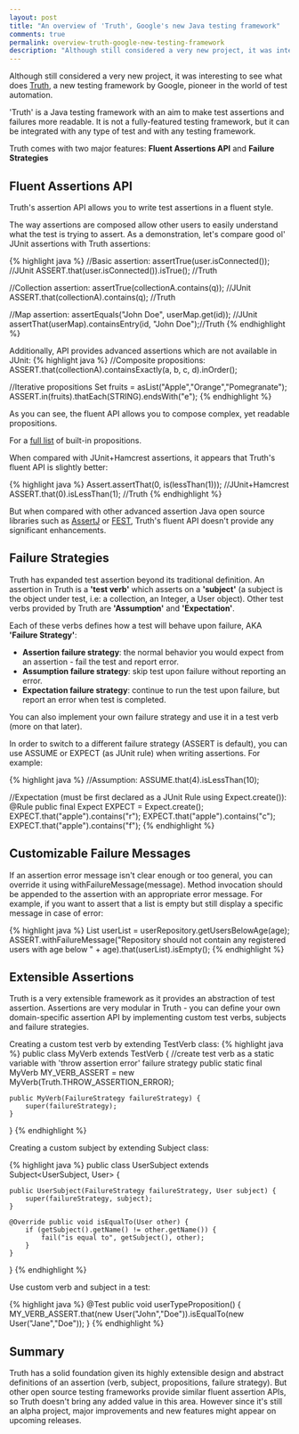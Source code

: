 ```yaml
---
layout: post
title: "An overview of 'Truth', Google's new Java testing framework"
comments: true
permalink: overview-truth-google-new-testing-framework
description: "Although still considered a very new project, it was interesting to see what does [Truth](https://google.github.io/truth/), a new testing framework by Google, pioneer in the world of test automation."
---
```

Although still considered a very new project, it was interesting to see what does [Truth](https://google.github.io/truth/), a new testing framework by Google, pioneer in the world of test automation.

'Truth' is a Java testing framework with an aim to make test assertions and failures more readable.
It is not a fully-featured testing framework, but it can be integrated with any type of test and with any testing framework.

Truth comes with two major features: __Fluent Assertions API__ and __Failure Strategies__

## Fluent Assertions API

Truth's assertion API allows you to write test assertions in a fluent style.

The way assertions are composed allow other users to easily understand what the test is trying to assert.
As a demonstration, let's compare good ol' JUnit assertions with Truth assertions:

{% highlight java %}
//Basic assertion:
assertTrue(user.isConnected()); //JUnit 
ASSERT.that(user.isConnected()).isTrue(); //Truth

//Collection assertion:
assertTrue(collectionA.contains(q)); //JUnit 
ASSERT.that(collectionA).contains(q); //Truth

//Map assertion:
assertEquals("John Doe", userMap.get(id)); //JUnit 
assertThat(userMap).containsEntry(id, "John Doe");//Truth
{% endhighlight %}

Additionally, API provides advanced assertions which are not available in JUnit:
{% highlight java %}
//Composite propositions:
ASSERT.that(collectionA).containsExactly(a, b, c, d).inOrder();

//Iterative propositions
Set<String> fruits = asList("Apple","Orange","Pomegranate");
ASSERT.in(fruits).thatEach(STRING).endsWith("e");
{% endhighlight %}

As you can see, the fluent API allows you to compose complex, yet readable propositions.

For a [full list](http://google.github.io/truth/usage/#built-in-propositions) of built-in propositions.

When compared with JUnit+Hamcrest assertions, it appears that Truth's fluent API is slightly better:

{% highlight java %}
Assert.assertThat(0, is(lessThan(1))); //JUnit+Hamcrest
ASSERT.that(0).isLessThan(1); //Truth
{% endhighlight %}

But when compared with other advanced assertion Java open source libraries such as [AssertJ](http://joel-costigliola.github.io/assertj/) or [FEST](https://code.google.com/p/fest/), Truth's fluent API doesn't provide any significant enhancements.

## Failure Strategies

Truth has expanded test assertion beyond its traditional definition. An assertion in Truth is a __'test verb'__ which asserts on a __'subject'__ (a subject is the object under test, i.e: a collection, an Integer, a User object).
Other test verbs provided by Truth are __'Assumption'__ and __'Expectation'__. 

Each of these verbs defines how a test will behave upon failure, AKA __'Failure Strategy'__:

  - __Assertion failure strategy__: the normal behavior you would expect from an assertion - fail the test and report error.
  - __Assumption failure strategy__: skip test upon failure without reporting an error.
  - __Expectation failure strategy__: continue to run the test upon failure, but report an error when test is completed.

You can also implement your own failure strategy and use it in a test verb (more on that later).

In order to switch to a different failure strategy (ASSERT is default), you can use ASSUME or EXPECT (as JUnit rule) when writing assertions. For example:

{% highlight java %}
//Assumption:
ASSUME.that(4).isLessThan(10);

//Expectation (must be first declared as a JUnit Rule using Expect.create()):
@Rule public final Expect EXPECT = Expect.create();
EXPECT.that("apple").contains("r");
EXPECT.that("apple").contains("c");
EXPECT.that("apple").contains("f");
{% endhighlight %}

## Customizable Failure Messages

If an assertion error message isn't clear enough or too general, you can override it using withFailureMessage(message). Method invocation should be appended to the assertion with an appropriate error message. For example, if you want to assert that a list is empty but still display a specific message in case of error:

{% highlight java %}
List<User> userList = userRepository.getUsersBelowAge(age);
ASSERT.withFailureMessage("Repository should not contain any registered users with age below " + age).that(userList).isEmpty();
{% endhighlight %}

## Extensible Assertions

Truth is a very extensible framework as it provides an abstraction of test assertion.
Assertions are very modular in Truth -  you can define your own domain-specific assertion API by implementing custom test verbs, subjects and failure strategies. 


Creating a custom test verb by extending TestVerb class:
{% highlight java %}
public class MyVerb extends TestVerb {
    //create test verb as a static variable with 'throw assertion error' failure strategy
    public static final MyVerb MY_VERB_ASSERT = new MyVerb(Truth.THROW_ASSERTION_ERROR);

    public MyVerb(FailureStrategy failureStrategy) {
        super(failureStrategy);
    }
}
{% endhighlight %}

Creating a custom subject by extending Subject class:

{% highlight java %}
public class UserSubject extends Subject<UserSubject, User> {

    public UserSubject(FailureStrategy failureStrategy, User subject) {
        super(failureStrategy, subject);
    }

    @Override public void isEqualTo(User other) {
        if (getSubject().getName() != other.getName()) {
            fail("is equal to", getSubject(), other);
        }
    }
}
{% endhighlight %}

Use custom verb and subject in a test:

{% highlight java %}
@Test public void userTypeProposition() {
    MY_VERB_ASSERT.that(new User("John","Doe")).isEqualTo(new User("Jane","Doe"));
}
{% endhighlight %}

## Summary

Truth has a solid foundation given its highly extensible design and abstract definitions of an assertion (verb, subject, propositions, failure strategy).
But other open source testing frameworks provide similar fluent assertion APIs, so Truth doesn't bring any added value in this area.
However since it's still an alpha project, major improvements and new features might appear on upcoming releases.
